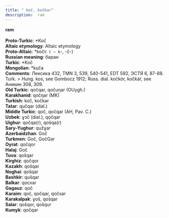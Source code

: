 ```yaml
---
title: " koč, kočkar"
description:  ram
---
```

<strong> ram</strong><br><br>
<strong>Proto-Turkic</strong>:  *Koč<br>
<strong>Altaic etymology</strong>:  Altaic etymology<br>
<strong> Proto-Altaic</strong>:  *koč`V ( ~ k`-, -č-)<br>
<strong>Russian meaning</strong>:  баран<br>
<strong>Turkic</strong>:  *Koč<br>
<strong>Mongolian</strong>:  *kuča<br>
<strong>Comments</strong>:  Лексика 432, TMN 3, 539, 540-541, EDT 592, ЭСТЯ 6, 87-88. Turk. > Hung. kos, see Gombocz 1912; Russ. dial. kočkór, kočkáŕ, see Аникин 308, 309.<br>
<strong>Old Turkic</strong>:  qočqar, qočuŋar (OUygh.)<br>
<strong>Karakhanid</strong>:  qočŋar (MK)<br>
<strong>Turkish</strong>:  koč, kočkar<br>
<strong>Tatar</strong>:  qučqar (dial.)<br>
<strong>Middle Turkic</strong>:  qoč, qočqar (AH, Pav. C.)<br>
<strong>Uzbek</strong>:  ɣɔč (dial.), qọčqar<br>
<strong>Uighur</strong>:  qočqa(r), qošqa(r)<br>
<strong>Sary-Yughur</strong>:  qužɣar<br>
<strong>Azerbaidzhan</strong>:  Goč<br>
<strong>Turkmen</strong>:  Goč, GočGar<br>
<strong>Oyrat</strong>:  qočqor<br>
<strong>Halaj</strong>:  Goč<br>
<strong>Tuva</strong>:  qošqar<br>
<strong>Kirghiz</strong>:  qočqor<br>
<strong>Kazakh</strong>:  qošqar<br>
<strong>Noghai</strong>:  qošqar<br>
<strong>Bashkir</strong>:  qušqar<br>
<strong>Balkar</strong>:  qocxar<br>
<strong>Gagauz</strong>:  qoč<br>
<strong>Karaim</strong>:  qoč, qočqar, qočxar<br>
<strong>Karakalpak</strong>:  ɣoš, qošqar<br>
<strong>Salar</strong>:  qošqor, qošqur<br>
<strong>Kumyk</strong>:  qočqar<br>


